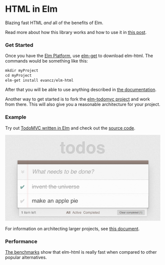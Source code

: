 # HTML in Elm

Blazing fast HTML *and* all of the benefits of Elm.

Read more about how this library works and how to use it in [this post][html].

[html]: http://elm-lang.org/blog/Blazing-Fast-Html.elm

### Get Started

Once you have the [Elm Platform][platform], use [elm-get][get] to download
elm-html. The commands would be something like this:

[platform]: https://github.com/elm-lang/elm-platform#elm-platform
[get]: https://github.com/elm-lang/elm-get#use

```
mkdir myProject
cd myProject
elm-get install evancz/elm-html
```

After that you will be able to use anything described in [the
documentation][docs].

[docs]: http://library.elm-lang.org/catalog/evancz-elm-html/latest/

Another way to get started is to fork the [elm-todomvc project][todomvc] and
work from there. This will also give you a reasonable architecture for your
project.

[todomvc]: https://github.com/evancz/elm-todomvc

### Example

Try out [TodoMVC written in Elm][demo] and check out the [source code][src].

[![Live Demo](todo.png)][demo]

[demo]: http://evancz.github.io/elm-todomvc/
[src]: https://github.com/evancz/elm-todomvc/blob/master/Todo.elm

For information on architecting larger projects, see [this
document][architecture].

[architecture]: https://gist.github.com/evancz/2b2ba366cae1887fe621

### Performance

[The benchmarks][bench] show that elm-html is really fast when compared to
other popular alternatives.

[bench]: http://evancz.github.io/todomvc-perf-comparison/

